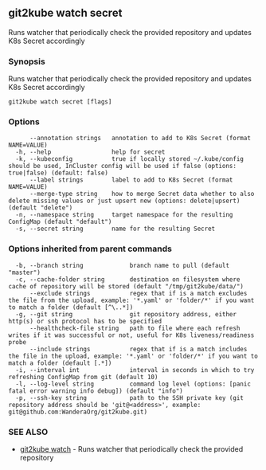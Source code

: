## git2kube watch secret

Runs watcher that periodically check the provided repository and updates K8s Secret accordingly

### Synopsis

Runs watcher that periodically check the provided repository and updates K8s Secret accordingly

```
git2kube watch secret [flags]
```

### Options

```
      --annotation strings   annotation to add to K8s Secret (format NAME=VALUE)
  -h, --help                 help for secret
  -k, --kubeconfig           true if locally stored ~/.kube/config should be used, InCluster config will be used if false (options: true|false) (default: false)
      --label strings        label to add to K8s Secret (format NAME=VALUE)
      --merge-type string    how to merge Secret data whether to also delete missing values or just upsert new (options: delete|upsert) (default "delete")
  -n, --namespace string     target namespace for the resulting ConfigMap (default "default")
  -s, --secret string        name for the resulting Secret
```

### Options inherited from parent commands

```
  -b, --branch string             branch name to pull (default "master")
  -c, --cache-folder string       destination on filesystem where cache of repository will be stored (default "/tmp/git2kube/data/")
      --exclude strings           regex that if is a match excludes the file from the upload, example: '*.yaml' or 'folder/*' if you want to match a folder (default [^\..*])
  -g, --git string                git repository address, either http(s) or ssh protocol has to be specified
      --healthcheck-file string   path to file where each refresh writes if it was successful or not, useful for K8s liveness/readiness probe
      --include strings           regex that if is a match includes the file in the upload, example: '*.yaml' or 'folder/*' if you want to match a folder (default [.*])
  -i, --interval int              interval in seconds in which to try refreshing ConfigMap from git (default 10)
  -l, --log-level string          command log level (options: [panic fatal error warning info debug]) (default "info")
  -p, --ssh-key string            path to the SSH private key (git repository address should be 'git@<address>', example: git@github.com:WanderaOrg/git2kube.git)
```

### SEE ALSO

* [git2kube watch](git2kube_watch.md)	 - Runs watcher that periodically check the provided repository

